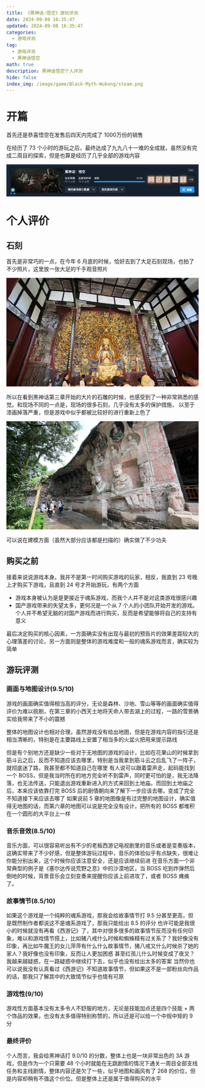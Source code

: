 ```yaml
---
title: 《黑神话:悟空》游玩评测
date: 2024-09-08 16:35:47
updated: 2024-09-08 16:35:47
categories:
  - 游戏评测
tag:
  - 游戏评测
  - 黑神话悟空
math: true
description: 黑神话悟空个人评测
hide: false
index_img: /image/game/Black-Myth-Wukong/steam.png
---
```


# 开篇

首先还是恭喜悟空在发售后四天内完成了 1000万份的销售

在经历了 73 个小时的游玩之后，最终达成了九九八十一难的全成就，虽然没有完成二周目的探索，但是也算是经历了几乎全部的游戏内容

![成就](/image/game/Black-Myth-Wukong/steam.png)

# 个人评价

## 石刻

首先是非常巧的一点，在今年 6 月底的时候，恰好去到了大足石刻现场，也拍了不少照片，这里放一张大足的千手观音照片

![千手观音(大足石刻宝顶山景区)](/image/game/Black-Myth-Wukong/rock.jpeg)

所以在看到黑神话第三章开始的大片的石雕的时候，也感受到了一种非常熟悉的感觉。和现场不同的一点是，现场的很多石刻，几乎没有太多的保护措施， 以至于漆画掉落严重，但是游戏中似乎都被比较好的进行重新上色了

![大足石刻(大足石刻宝顶山景区)](/image/game/Black-Myth-Wukong/rock2.jpeg)

可以说在建模方面（虽然大部分应该都是扫描的）确实做了不少功夫

## 购买之前

接着来说说游戏本身。我并不是第一时间购买游戏的玩家，相反，我直到 23 号晚上才购买下游戏，且直到 24 号才开始游玩，有两个方面

- 游戏本身被认为是是更接近于魂系游戏，而我个人并不是对这类游戏很感兴趣
- 国产游戏带来的失望太多，更何况是一个从 7 个人的小团队开始开发的游戏。个人并不希望无脑的对国产游戏而进行购买，反而是希望能够将自己的支持有意义

最后决定购买的核心因素，一方面确实没有出现与最初的预告片的效果差距较大的心理落差的讨论，另一方面则是整体的游戏难度和一般的魂系游戏而言，确实较为简单

## 游玩评测

### 画面与地图设计(9.5/10)

游戏的画面确实值得相当高的评分，无论是森林、沙地、雪山等等的画面确实值得评价为难以挑剔，在第三章的小西天土地将天命人带去湖上的过程，一路的雪景确实给我带来了不小的震撼

整体的地图设计也相对合理，虽然游戏没有给出地图，但是在游戏内容的指引还是相当清晰的，特别是在主要路线上安置了相当多的火盆火把用来提示路线

但是有个别地方还是缺少一些对于无地图的游戏的设计，比如在花果山的时候拿到筋斗云之后，反而不知道应该去哪里，特别是当我拿到筋斗云之后乱飞了一阵子，就彻底迷了路，我甚至都不知道自己在哪里
有人说可以跟着雷声走，起码能找到一个 BOSS，但是我当时所在的地方完全听不到雷声，同时更可怕的是，我无法降落，也无法传送，只能退出游戏重新进入的方式来回到土地庙。而回到土地庙之后，本来应该依靠打完 BOSS 后的剧情朝向来了解下一步应该去哪，变成了完全不知道接下来应该去哪了
如果说前 5 章的地图像是有过完整的地图设计，确实值得无地图的话，而第六章的地图可以说是完全没有设计，把所有的 BOSS 都堆积在一个圆形的大平台上一样

### 音乐音效(8.5/10)

音乐方面，可以很容易听出有不少的老板西游记电视剧里的音乐或者是变奏版本，这确实带来了不少好感，但是整体游玩过程中，音乐的体验似乎有点缺失，很难让你能分别出来，这个时候你应该注意安全，还是应该继续前进
在音乐方面一个非常典型的例子是《塞尔达传说荒野之息》中的沙漠地区，当 BOSS 吃到炸弹然后倒地的时候，背景音乐会立刻变奏来提醒你应该上前进攻了，或者 BOSS 瘫痪了。

### 故事情节(8.5/10)

如果这个游戏是一个纯粹的魂系游戏，那我会给故事情节打 9.5 分甚至更高，但是既然制作者都说这不是魂系游戏了，那我只能给出 8.5 的评分
也许可能是我很小的时候就没有再看《西游记》了，其中对很多很多的故事情节反而没有任何印象，难以和游戏情节搭上，比如猪八戒什么时候和蜘蛛精有过关系了？我好像没有印象，再比如牛魔王的女儿萍萍有什么什么故事情节，猪八戒又什么时候杀了她的家人？我好像也没有印象，反而让人更加困惑
甚至红孩儿什么时候变成了夜叉？我越来越疑惑，在一路疑惑中继续打下去，似乎也没有给出太多的答案
当然你也可以说我没有认真看过《西游记》不知道故事情节，但如果这不是一部粉丝向作品的话，那我只了解其中的大致情节似乎也情有可原

### 游戏性(9/10)

游戏性方面基本没有太多令人不舒服的地方，无论是技能加点还是四个技能 + 两个饰品的效果，也没有太多值得特别称赞的，所以还是可以给一个中规中矩的 9 分

### 最终评价

个人而言，我会给黑神话打 9.0/10 的分数，整体上也是一块非常出色的 3A 游戏，但是作为一个只需要 48 个小时就能在无跳剧情的情况下通关一周目全部支线任务和主线剧情，整体内容还是欠了一些，似乎地图和画风有了 268 的价位，但是内容却稍有不值这个价位。但是整体上还是属于值得购买的水平
